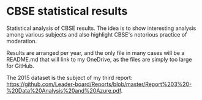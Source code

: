 # CBSE statistical results
Statistical analysis of CBSE results. The idea is to show interesting analysis among various subjects and also highlight CBSE's notorious practice of moderation.

Results are arranged per year, and the only file in many cases will be a README.md that will link to my OneDrive, as the files are simply too large for GitHub.

The 2015 dataset is the subject of my third report: https://github.com/Leader-board/Reports/blob/master/Report%203%20-%20Data%20Analysis%20and%20Azure.pdf.
